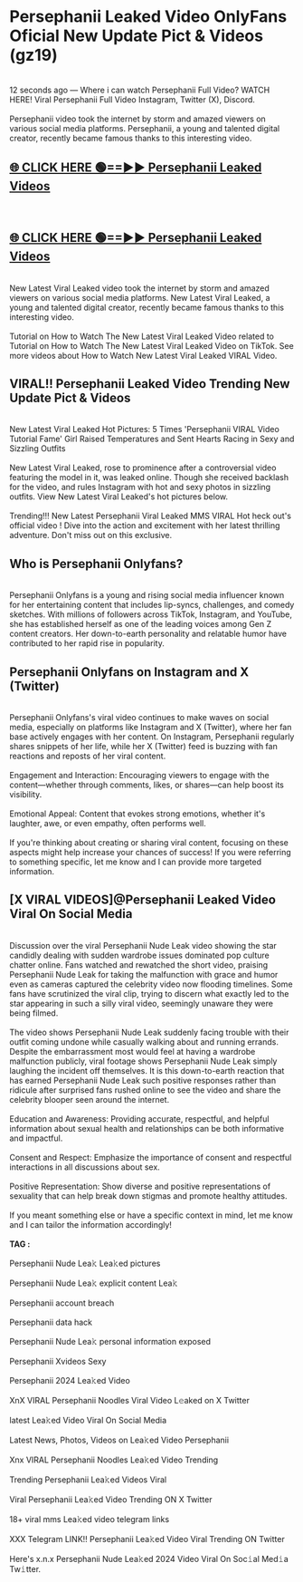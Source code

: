 # Persephanii Leaked Video OnlyFans Oficial New Update Pict & Videos (gz19)
<br>
12 seconds ago — Where i can watch Persephanii Full Video? WATCH HERE! Viral Persephanii Full Video Instagram, Twitter (X), Discord.
<br><br>
Persephanii video took the internet by storm and amazed viewers on various social media platforms. Persephanii, a young and talented digital creator, recently became famous thanks to this interesting video.
<br>
<h2><a href="https://play.trustnlinepharmacy.us?title=Persephanii">🌐 CLICK HERE 🟢==►► Persephanii Leaked Videos</a></h2>
<br>
<h2><a href="https://play.trustnlinepharmacy.us?title=Persephanii">🌐 CLICK HERE 🟢==►► Persephanii Leaked Videos</a></h2>
<br>
New Latest Viral Leaked video took the internet by storm and amazed viewers on various social media platforms. New Latest Viral Leaked, a young and talented digital creator, recently became famous thanks to this interesting video.
<br><br>
Tutorial on How to Watch The New Latest Viral Leaked Video related to Tutorial on How to Watch The New Latest Viral Leaked Video on TikTok. See more videos about How to Watch New Latest Viral Leaked VIRAL Video.
<br>
<h2>VIRAL!! Persephanii Leaked Video Trending New Update Pict & Videos</h2>
<br>
New Latest Viral Leaked Hot Pictures: 5 Times 'Persephanii VIRAL Video Tutorial Fame' Girl Raised Temperatures and Sent Hearts Racing in Sexy and Sizzling Outfits
<br><br>
New Latest Viral Leaked, rose to prominence after a controversial video featuring the model in it, was leaked online. Though she received backlash for the video, and rules Instagram with hot and sexy photos in sizzling outfits. View New Latest Viral Leaked's hot pictures below.
<br><br>
Trending!!! New Latest Persephanii Viral Leaked MMS VIRAL Hot heck out's official video ! Dive into the action and excitement with her latest thrilling adventure. Don't miss out on this exclusive.
<br>
<h2>Who is Persephanii Onlyfans?</h2>
<br>
Persephanii Onlyfans is a young and rising social media influencer known for her entertaining content that includes lip-syncs, challenges, and comedy sketches. With millions of followers across TikTok, Instagram, and YouTube, she has established herself as one of the leading voices among Gen Z content creators. Her down-to-earth personality and relatable humor have contributed to her rapid rise in popularity.
<br>
<h2>Persephanii Onlyfans on Instagram and X (Twitter)</h2>
<br>
Persephanii Onlyfans's viral video continues to make waves on social media, especially on platforms like Instagram and X (Twitter), where her fan base actively engages with her content. On Instagram, Persephanii regularly shares snippets of her life, while her X (Twitter) feed is buzzing with fan reactions and reposts of her viral content.
<br><br>
Engagement and Interaction: Encouraging viewers to engage with the content—whether through comments, likes, or shares—can help boost its visibility.
<br><br>
Emotional Appeal: Content that evokes strong emotions, whether it's laughter, awe, or even empathy, often performs well.
<br><br>
If you're thinking about creating or sharing viral content, focusing on these aspects might help increase your chances of success! If you were referring to something specific, let me know and I can provide more targeted information.
<br>
<h2>[X VIRAL VIDEOS]@Persephanii Leaked Video Viral On Social Media</h2>
<br>
Discussion over the viral Persephanii Nude Leak video showing the star candidly dealing with sudden wardrobe issues dominated pop culture chatter online. Fans watched and rewatched the short video, praising Persephanii Nude Leak for taking the malfunction with grace and humor even as cameras captured the celebrity video now flooding timelines. Some fans have scrutinized the viral clip, trying to discern what exactly led to the star appearing in such a silly viral video, seemingly unaware they were being filmed.
<br><br>
The video shows Persephanii Nude Leak suddenly facing trouble with their outfit coming undone while casually walking about and running errands. Despite the embarrassment most would feel at having a wardrobe malfunction publicly, viral footage shows Persephanii Nude Leak simply laughing the incident off themselves. It is this down-to-earth reaction that has earned Persephanii Nude Leak such positive responses rather than ridicule after surprised fans rushed online to see the video and share the celebrity blooper seen around the internet.
<br><br>
Education and Awareness: Providing accurate, respectful, and helpful information about sexual health and relationships can be both informative and impactful.
<br><br>
Consent and Respect: Emphasize the importance of consent and respectful interactions in all discussions about sex.
<br><br>
Positive Representation: Show diverse and positive representations of sexuality that can help break down stigmas and promote healthy attitudes.
<br><br>
If you meant something else or have a specific context in mind, let me know and I can tailor the information accordingly!
<br><br>
<strong>TAG :</strong>
<br><br>
Persephanii Nude Lea𝚔 Lea𝚔ed pictures
<br><br>
Persephanii Nude Lea𝚔 explicit content Lea𝚔
<br><br>
Persephanii account breach
<br><br>
Persephanii data hack
<br><br>
Persephanii Nude Lea𝚔 personal information exposed
<br><br>
Persephanii Xvideos Sexy
<br><br>
Persephanii 2024 Lea𝚔ed Video
<br><br>
XnX VIRAL Persephanii Noodles Viral Video L𝚎aked on X Twitter
<br><br>
latest Lea𝚔ed Video Viral On Social Media
<br><br>
Latest News, Photos, Videos on Lea𝚔ed Video Persephanii
<br><br>
Xnx VIRAL Persephanii Noodles Lea𝚔ed Video Trending
<br><br>
Trending Persephanii Lea𝚔ed Videos Viral
<br><br>
Viral Persephanii Lea𝚔ed Video Trending ON X Twitter
<br><br>
18+ viral mms Lea𝚔ed video telegram links
<br><br>
XXX Telegram LINK!! Persephanii Lea𝚔ed Video Viral Trending ON Twitter
<br><br>
Here's x.n.x Persephanii Nude Lea𝚔ed 2024 Video Viral On Soc𝚒al Med𝚒a Tw𝚒tter.